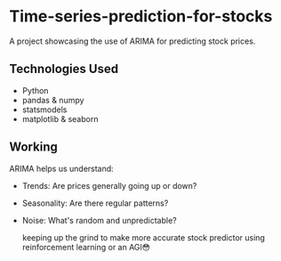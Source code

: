 # Time-series-prediction-for-stocks
A project showcasing the use of ARIMA for predicting stock prices.
## Technologies Used  
- Python  
- pandas & numpy  
- statsmodels  
- matplotlib & seaborn  

## Working  
ARIMA helps us understand:  
- Trends: Are prices generally going up or down?  
- Seasonality: Are there regular patterns?  
- Noise: What's random and unpredictable?

  keeping up the grind to make more accurate stock predictor using reinforcement learning or an AGI😳
